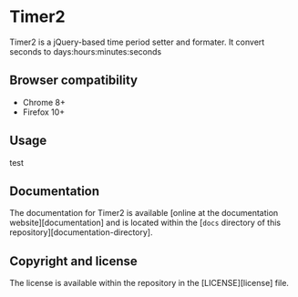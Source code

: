 Timer2
=======

Timer2 is a jQuery-based time period setter and formater.
It convert seconds to days:hours:minutes:seconds

Browser compatibility
---------------------
* Chrome 8+
* Firefox 10+

Usage
-----
test

Documentation
-------------
The documentation for Timer2 is available
[online at the documentation website][documentation] and is located within the
[`docs` directory of this repository][documentation-directory].

Copyright and license
---------------------
The license is available within the repository in the [LICENSE][license] file.
